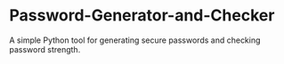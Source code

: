 # Password-Generator-and-Checker
A simple Python tool for generating secure passwords and checking password strength.
